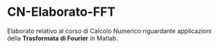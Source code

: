 # CN-Elaborato-FFT
Elaborato relativo al corso di Calcolo Numerico riguardante applicazioni della **Trasformata di Fourier** in Matlab.
